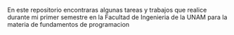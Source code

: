 En este repositorio encontraras algunas tareas y trabajos que realice durante mi primer semestre en la Facultad de Ingenieria de la UNAM para la materia de fundamentos de programacion

